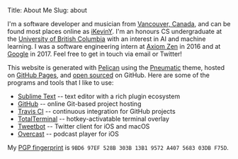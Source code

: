 Title: About Me
Slug: about

I'm a software developer and musician from [Vancouver, Canada](https://en.wikipedia.org/wiki/Vancouver), and can be found most places online as [iKevinY](https://twitter.com/iKevinY). I'm an honours CS undergraduate at the [University of British Columbia](https://www.ubc.ca) with an interest in AI and machine learning. I was a software engineering intern at [Axiom Zen](https://www.axiomzen.co) in 2016 and at [Google](https://www.google.com) in 2017. Feel free to get in touch via email or Twitter!

This website is generated with [Pelican](http://getpelican.com) using the [Pneumatic](https://github.com/iKevinY/pneumatic) theme, hosted on [GitHub Pages](http://pages.github.com), and [open sourced](https://github.com/iKevinY/iKevinY.github.io) on GitHub. Here are some of the programs and tools that I like to use:

- [Sublime Text](https://www.sublimetext.com) -- text editor with a rich plugin ecosystem
- [GitHub](https://github.com) -- online Git-based project hosting
- [Travis CI](https://travis-ci.org) -- continuous integration for GitHub projects
- [TotalTerminal](https://totalterminal.binaryage.com) -- hotkey-activatable terminal overlay
- [Tweetbot](https://tapbots.com/tweetbot/) -- Twitter client for iOS and macOS
- [Overcast](https://overcast.fm) -- podcast player for iOS

My [PGP fingerprint](https://keybase.io/ikeviny) is `9BD6 97EF 528B 303B 13B1 9572 A407 5683 03DB F75D`.
